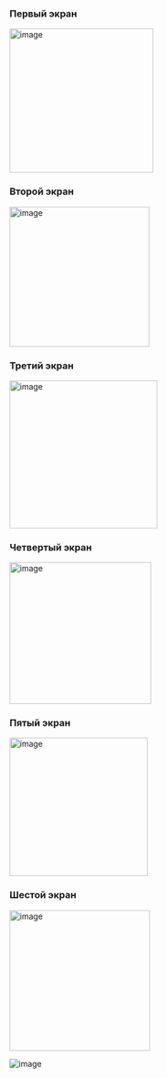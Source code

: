 <h3>Первый экран</h3>
<img width="252" alt="image" src="https://github.com/engione/medic_app/assets/134282838/756b4d6d-d985-4a4d-8e2f-da266ff8eca8">
<h3>Второй экран</h3>
<img width="245" alt="image" src="https://github.com/engione/medic_app/assets/134282838/41b939d4-05f2-4606-8f8f-d6eac843d590">
<h3>Третий экран</h3>
<img width="259" alt="image" src="https://github.com/engione/medic_app/assets/134282838/aeee595d-e0b9-4609-9d48-35133ec2f2cc">
<h3>Четвертый экран</h3>
<img width="248" alt="image" src="https://github.com/engione/medic_app/assets/134282838/4f89b925-25e2-4677-8497-9ec6c30ab0ed">
<h3>Пятый экран</h3>
<img width="242" alt="image" src="https://github.com/engione/medic_app/assets/134282838/3732d6a7-3075-4737-b382-c76ea3880341">
<h3>Шестой экран</h3>
<img width="246" alt="image" src="https://github.com/engione/medic_app/assets/134282838/9b735eb1-6cde-4227-961b-66c12d8f434f">


![image](https://github.com/HadjiMurad1852/Medic-app-Adyshkin/assets/115141200/41f50c17-1ad0-41ac-8059-2e8469285f13)


